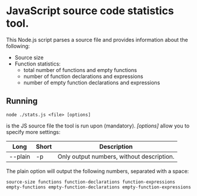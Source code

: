 # JavaScript source code statistics tool.
This Node.js script parses a source file and provides information about the following:

+ Source size
+ Function statistics:
	+ total number of functions and empty functions
	+ number of function declarations and expressions
	+ number of empty function declarations and expressions



## Running
```
node ./stats.js <file> [options]
```
_<file>_ is the JS source file the tool is run upon (mandatory). _[options]_ allow you to specify more settings:

| Long      | Short | Description                                    |
|-----------|-------|------------------------------------------------|
| --plain   | -p    | Only output numbers, without description.      |

The plain option will output the following numbers, separated with a space:
```
source-size functions function-declarations function-expressions empty-functions empty-function-declarations empty-function-expressions
```
